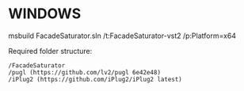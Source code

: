 # WINDOWS

msbuild FacadeSaturator.sln /t:FacadeSaturator-vst2 /p:Platform=x64

Required folder structure:
```
/FacadeSaturator
/pugl (https://github.com/lv2/pugl 6e42e48)
/iPlug2 (https://github.com/iPlug2/iPlug2 latest)
```